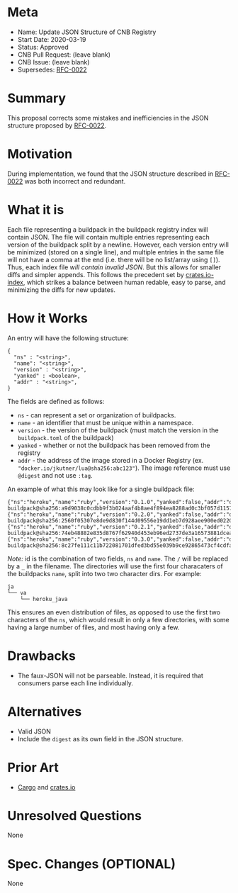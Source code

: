 # Meta
[meta]: #meta
- Name: Update JSON Structure of CNB Registry
- Start Date: 2020-03-19
- Status: Approved
- CNB Pull Request: (leave blank)
- CNB Issue: (leave blank)
- Supersedes: [RFC-0022](https://github.com/buildpacks/rfcs/blob/main/text/0022-client-side-buildpack-registry.md)

# Summary
[summary]: #summary

This proposal corrects some mistakes and inefficiencies in the JSON structure proposed by [RFC-0022](https://github.com/buildpacks/rfcs/blob/main/text/0022-client-side-buildpack-registry.md).

# Motivation
[motivation]: #motivation

During implementation, we found that the JSON structure described in [RFC-0022](https://github.com/buildpacks/rfcs/blob/main/text/0022-client-side-buildpack-registry.md) was both incorrect and redundant.

# What it is
[what-it-is]: #what-it-is

Each file representing a buildpack in the buildpack registry index will contain JSON. The file will contain multiple entries representing each version of the buildpack split by a newline. However, each version entry will be minimized (stored on a single line), and multiple entries in the same file will not have a comma at the end (i.e. there will be no list/array using `[]`). Thus, each index file *will contain invalid JSON*. But this allows for smaller diffs and simpler appends. This follows the precedent set by [crates.io-index](https://github.com/rust-lang/crates.io-index), which strikes a balance between human redable, easy to parse, and minimizing the diffs for new updates.

# How it Works
[how-it-works]: #how-it-works

An entry will have the following structure:

```
{
  "ns" : "<string>",
  "name": "<string>",
  "version" : "<string>",
  "yanked" : <boolean>,
  "addr" : "<string>",
}
```

The fields are defined as follows:

* `ns` - can represent a set or organization of buildpacks.
* `name` - an identifier that must be unique within a namespace.
* `version` - the version of the buildpack (must match the version in the `buildpack.toml` of the buildpack)
* `yanked` - whether or not the buildpack has been removed from the registry
* `addr` - the address of the image stored in a Docker Registry (ex. `"docker.io/jkutner/lua@sha256:abc123"`). The image reference must use `@digest` and not use `:tag`.

An example of what this may look like for a single buildpack file:

```
{"ns":"heroku","name":"ruby","version":"0.1.0","yanked":false,"addr":"docker.io/hone/ruby-buildpack@sha256:a9d9038c0cdbb9f3b024aaf4b8ae4f894ea8288ad0c3bf057d1157c74601b906"}
{"ns":"heroku","name":"ruby","version":"0.2.0","yanked":false,"addr":"docker.io/hone/ruby-buildpack@sha256:2560f05307e8de9d830f144d09556e19dd1eb7d928aee900ed02208ae9727e7a"}
{"ns":"heroku","name":"ruby","version":"0.2.1","yanked":false,"addr":"docker.io/hone/ruby-buildpack@sha256:74eb48882e835d8767f62940d453eb96ed2737de3a16573881dcea7dea769df7"}
{"ns":"heroku","name":"ruby","version":"0.3.0","yanked":false,"addr":"docker.io/hone/ruby-buildpack@sha256:8c27fe111c11b722081701dfed3bd55e039b9ce92865473cf4cdfa918071c566"}
```

*Note:* id is the combination of two fields, `ns` and `name`. The `/` will be replaced by a `_` in the filename. The directories will use the first four characaters of the buildpacks `name`, split into two two character dirs. For example:

```
ja
└── va
    └── heroku_java
```

This ensures an even distribution of files, as opposed to use the first two characters of the `ns`, which would result in only a few directories, with some having a large number of files, and most having only a few.

# Drawbacks
[drawbacks]: #drawbacks

- The faux-JSON will not be parseable. Instead, it is required that consumers parse each line individually.

# Alternatives
[alternatives]: #alternatives

- Valid JSON
- Include the `digest` as its own field in the JSON structure.

# Prior Art
[prior-art]: #prior-art

- [Cargo](https://doc.rust-lang.org/cargo/) and [crates.io](https://crates.io/)

# Unresolved Questions
[unresolved-questions]: #unresolved-questions

None

# Spec. Changes (OPTIONAL)
[spec-changes]: #spec-changes

None
